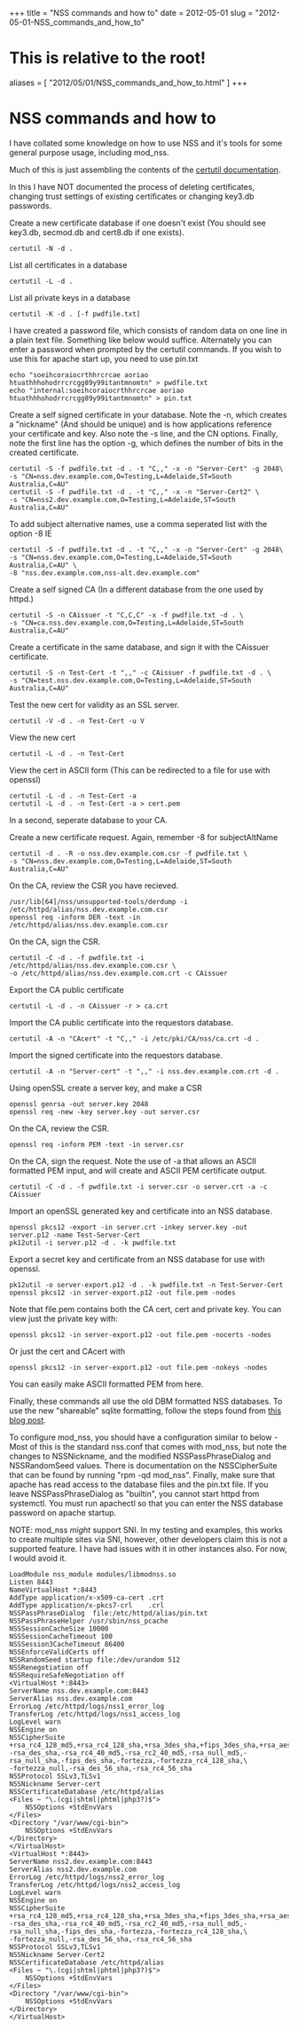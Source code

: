 +++
title = "NSS commands and how to"
date = 2012-05-01
slug = "2012-05-01-NSS_commands_and_how_to"
# This is relative to the root!
aliases = [ "2012/05/01/NSS_commands_and_how_to.html" ]
+++
# NSS commands and how to

I have collated some knowledge on how to use NSS and it\'s tools for
some general purpose usage, including mod_nss.

Much of this is just assembling the contents of the [certutil
documentation](http://www.mozilla.org/projects/security/pki/nss/tools/certutil.html).

In this I have NOT documented the process of deleting certificates,
changing trust settings of existing certificates or changing key3.db
passwords.

Create a new certificate database if one doesn\'t exist (You should see
key3.db, secmod.db and cert8.db if one exists).

    certutil -N -d . 

List all certificates in a database

    certutil -L -d .

List all private keys in a database

    certutil -K -d . [-f pwdfile.txt]

I have created a password file, which consists of random data on one
line in a plain text file. Something like below would suffice.
Alternately you can enter a password when prompted by the certutil
commands. If you wish to use this for apache start up, you need to use
pin.txt

    echo "soeihcoraiocrthhrcrcae aoriao htuathhhohodrrcrcgg89y99itantmnomtn" > pwdfile.txt
    echo "internal:soeihcoraiocrthhrcrcae aoriao htuathhhohodrrcrcgg89y99itantmnomtn" > pin.txt

Create a self signed certificate in your database. Note the -n, which
creates a \"nickname\" (And should be unique) and is how applications
reference your certificate and key. Also note the -s line, and the CN
options. Finally, note the first line has the option -g, which defines
the number of bits in the created certificate.

    certutil -S -f pwdfile.txt -d . -t "C,," -x -n "Server-Cert" -g 2048\
    -s "CN=nss.dev.example.com,O=Testing,L=Adelaide,ST=South Australia,C=AU"
    certutil -S -f pwdfile.txt -d . -t "C,," -x -n "Server-Cert2" \
    -s "CN=nss2.dev.example.com,O=Testing,L=Adelaide,ST=South Australia,C=AU" 

To add subject alternative names, use a comma seperated list with the
option -8 IE

    certutil -S -f pwdfile.txt -d . -t "C,," -x -n "Server-Cert" -g 2048\
    -s "CN=nss.dev.example.com,O=Testing,L=Adelaide,ST=South Australia,C=AU" \
    -8 "nss.dev.example.com,nss-alt.dev.example.com"

Create a self signed CA (In a different database from the one used by
httpd.)

    certutil -S -n CAissuer -t "C,C,C" -x -f pwdfile.txt -d . \
    -s "CN=ca.nss.dev.example.com,O=Testing,L=Adelaide,ST=South Australia,C=AU"

Create a certificate in the same database, and sign it with the CAissuer
certificate.

    certutil -S -n Test-Cert -t ",," -c CAissuer -f pwdfile.txt -d . \
    -s "CN=test.nss.dev.example.com,O=Testing,L=Adelaide,ST=South Australia,C=AU"

Test the new cert for validity as an SSL server.

    certutil -V -d . -n Test-Cert -u V

View the new cert

    certutil -L -d . -n Test-Cert

View the cert in ASCII form (This can be redirected to a file for use
with openssl)

    certutil -L -d . -n Test-Cert -a
    certutil -L -d . -n Test-Cert -a > cert.pem

In a second, seperate database to your CA.

Create a new certificate request. Again, remember -8 for subjectAltName

    certutil -d . -R -o nss.dev.example.com.csr -f pwdfile.txt \
    -s "CN=nss.dev.example.com,O=Testing,L=Adelaide,ST=South Australia,C=AU"

On the CA, review the CSR you have recieved.

    /usr/lib[64]/nss/unsupported-tools/derdump -i /etc/httpd/alias/nss.dev.example.com.csr
    openssl req -inform DER -text -in /etc/httpd/alias/nss.dev.example.com.csr

On the CA, sign the CSR.

    certutil -C -d . -f pwdfile.txt -i /etc/httpd/alias/nss.dev.example.com.csr \
    -o /etc/httpd/alias/nss.dev.example.com.crt -c CAissuer

Export the CA public certificate

    certutil -L -d . -n CAissuer -r > ca.crt

Import the CA public certificate into the requestors database.

    certutil -A -n "CAcert" -t "C,," -i /etc/pki/CA/nss/ca.crt -d .

Import the signed certificate into the requestors database.

    certutil -A -n "Server-cert" -t ",," -i nss.dev.example.com.crt -d .

Using openSSL create a server key, and make a CSR

    openssl genrsa -out server.key 2048
    openssl req -new -key server.key -out server.csr

On the CA, review the CSR.

    openssl req -inform PEM -text -in server.csr

On the CA, sign the request. Note the use of -a that allows an ASCII
formatted PEM input, and will create and ASCII PEM certificate output.

    certutil -C -d . -f pwdfile.txt -i server.csr -o server.crt -a -c CAissuer

Import an openSSL generated key and certificate into an NSS database.

    openssl pkcs12 -export -in server.crt -inkey server.key -out server.p12 -name Test-Server-Cert
    pk12util -i server.p12 -d . -k pwdfile.txt

Export a secret key and certificate from an NSS database for use with
openssl.

    pk12util -o server-export.p12 -d . -k pwdfile.txt -n Test-Server-Cert
    openssl pkcs12 -in server-export.p12 -out file.pem -nodes

Note that file.pem contains both the CA cert, cert and private key. You
can view just the private key with:

    openssl pkcs12 -in server-export.p12 -out file.pem -nocerts -nodes

Or just the cert and CAcert with

    openssl pkcs12 -in server-export.p12 -out file.pem -nokeys -nodes

You can easily make ASCII formatted PEM from here.

Finally, these commands all use the old DBM formatted NSS databases. To
use the new \"shareable\" sqlite formatting, follow the steps found from
[this blog
post](https://blogs.oracle.com/meena/entry/what_s_new_in_nss1).

To configure mod_nss, you should have a configuration similar to below -
Most of this is the standard nss.conf that comes with mod_nss, but note
the changes to NSSNickname, and the modified NSSPassPhraseDialog and
NSSRandomSeed values. There is documentation on the NSSCipherSuite that
can be found by running \"rpm -qd mod_nss\". Finally, make sure that
apache has read access to the database files and the pin.txt file. If
you leave NSSPassPhraseDialog as \"builtin\", you cannot start httpd
from systemctl. You must run apachectl so that you can enter the NSS
database password on apache startup.

NOTE: mod_nss *might* support SNI. In my testing and examples, this
works to create multiple sites via SNI, however, other developers claim
this is not a supported feature. I have had issues with it in other
instances also. For now, I would avoid it.

    LoadModule nss_module modules/libmodnss.so
    Listen 8443
    NameVirtualHost *:8443
    AddType application/x-x509-ca-cert .crt
    AddType application/x-pkcs7-crl    .crl
    NSSPassPhraseDialog  file:/etc/httpd/alias/pin.txt
    NSSPassPhraseHelper /usr/sbin/nss_pcache
    NSSSessionCacheSize 10000
    NSSSessionCacheTimeout 100
    NSSSession3CacheTimeout 86400
    NSSEnforceValidCerts off
    NSSRandomSeed startup file:/dev/urandom 512
    NSSRenegotiation off
    NSSRequireSafeNegotiation off
    <VirtualHost *:8443>
    ServerName nss.dev.example.com:8443
    ServerAlias nss.dev.example.com
    ErrorLog /etc/httpd/logs/nss1_error_log
    TransferLog /etc/httpd/logs/nss1_access_log
    LogLevel warn
    NSSEngine on
    NSSCipherSuite +rsa_rc4_128_md5,+rsa_rc4_128_sha,+rsa_3des_sha,+fips_3des_sha,+rsa_aes_128_sha,+rsa_aes_256_sha,\
    -rsa_des_sha,-rsa_rc4_40_md5,-rsa_rc2_40_md5,-rsa_null_md5,-rsa_null_sha,-fips_des_sha,-fortezza,-fortezza_rc4_128_sha,\
    -fortezza_null,-rsa_des_56_sha,-rsa_rc4_56_sha
    NSSProtocol SSLv3,TLSv1
    NSSNickname Server-cert
    NSSCertificateDatabase /etc/httpd/alias
    <Files ~ "\.(cgi|shtml|phtml|php3?)$">
        NSSOptions +StdEnvVars
    </Files>
    <Directory "/var/www/cgi-bin">
        NSSOptions +StdEnvVars
    </Directory>
    </VirtualHost>                                  
    <VirtualHost *:8443>
    ServerName nss2.dev.example.com:8443
    ServerAlias nss2.dev.example.com
    ErrorLog /etc/httpd/logs/nss2_error_log
    TransferLog /etc/httpd/logs/nss2_access_log
    LogLevel warn
    NSSEngine on
    NSSCipherSuite +rsa_rc4_128_md5,+rsa_rc4_128_sha,+rsa_3des_sha,+fips_3des_sha,+rsa_aes_128_sha,+rsa_aes_256_sha,\
    -rsa_des_sha,-rsa_rc4_40_md5,-rsa_rc2_40_md5,-rsa_null_md5,-rsa_null_sha,-fips_des_sha,-fortezza,-fortezza_rc4_128_sha,\
    -fortezza_null,-rsa_des_56_sha,-rsa_rc4_56_sha
    NSSProtocol SSLv3,TLSv1
    NSSNickname Server-Cert2
    NSSCertificateDatabase /etc/httpd/alias
    <Files ~ "\.(cgi|shtml|phtml|php3?)$">
        NSSOptions +StdEnvVars
    </Files>
    <Directory "/var/www/cgi-bin">
        NSSOptions +StdEnvVars
    </Directory>
    </VirtualHost> 
